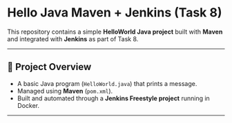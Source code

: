 # Hello Java Maven + Jenkins (Task 8)

This repository contains a simple **HelloWorld Java project** built with **Maven** and integrated with **Jenkins** as part of Task 8.

---

## 🚀 Project Overview
- A basic Java program (`HelloWorld.java`) that prints a message.
- Managed using **Maven** (`pom.xml`).
- Built and automated through a **Jenkins Freestyle project** running in Docker.

---

